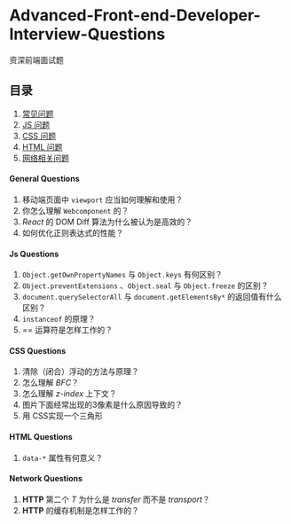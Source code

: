 # Advanced-Front-end-Developer-Interview-Questions

资深前端面试题

## 目录

 1. [常见问题](#general-questions) 
 1. [JS 问题](#js-questions) 
 1. [CSS 问题](#css-questions)
 1. [HTML 问题](#html-questions)
 1. [网络相关问题](#network-questions)

#### General Questions
 
 1. 移动端页面中 `viewport` 应当如何理解和使用？
 1. 你怎么理解 `Webcomponent` 的？
 1. _React_ 的 DOM Diff 算法为什么被认为是高效的？
 1. 如何优化正则表达式的性能？ 

#### Js Questions

 1. `Object.getOwnPropertyNames` 与 `Object.keys` 有何区别？
 1. `Object.preventExtensions` 、`Object.seal` 与 `Object.freeze` 的区别？
 1. `document.querySelectorAll` 与 `document.getElementsBy*` 的返回值有什么区别？
 1. `instanceof` 的原理？
 1. _==_ 运算符是怎样工作的？

#### CSS Questions

 1. 清除（闭合）浮动的方法与原理？
 1. 怎么理解 _BFC_？
 1. 怎么理解 _z-index_ 上下文？
 1. 图片下面经常出现的3像素是什么原因导致的？
 1. 用 CSS实现一个三角形

#### HTML Questions

 1. `data-*` 属性有何意义？

#### Network Questions

 1. __HTTP__ 第二个 _T_ 为什么是 _transfer_ 而不是 _transport_？
 1. __HTTP__ 的缓存机制是怎样工作的？ 
